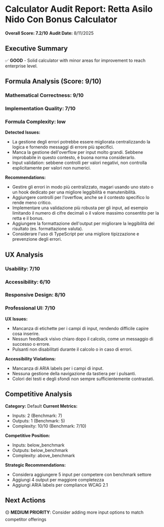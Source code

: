 # Calculator Audit Report: Retta Asilo Nido Con Bonus Calculator

**Overall Score: 7.2/10**
**Audit Date:** 8/11/2025

## Executive Summary

✅ **GOOD** - Solid calculator with minor areas for improvement to reach enterprise level.

## Formula Analysis (Score: 9/10)

### Mathematical Correctness: 9/10
### Implementation Quality: 7/10
### Formula Complexity: low

**Detected Issues:**
- La gestione degli errori potrebbe essere migliorata centralizzando la logica e fornendo messaggi di errore più specifici.
- Manca la gestione dell'overflow per input molto grandi. Sebbene improbabile in questo contesto, è buona norma considerarlo.
- Input validation: sebbene controlli per valori negativi, non controlla esplicitamente per valori non numerici.

**Recommendations:**
- Gestire gli errori in modo più centralizzato, magari usando uno stato o un hook dedicato per una migliore leggibilità e manutenibilità.
- Aggiungere controlli per l'overflow, anche se il contesto specifico lo rende meno critico.
- Implementare una validazione più robusta per gli input, ad esempio limitando il numero di cifre decimali o il valore massimo consentito per la retta e il bonus.
- Aggiungere la formattazione dell'output per migliorare la leggibilità del risultato (es. formattazione valuta).
- Considerare l'uso di TypeScript per una migliore tipizzazione e prevenzione degli errori.

## UX Analysis

### Usability: 7/10
### Accessibility: 6/10  
### Responsive Design: 8/10
### Professional UI: 7/10

**UX Issues:**
- Mancanza di etichette per i campi di input, rendendo difficile capire cosa inserire.
- Nessun feedback visivo chiaro dopo il calcolo, come un messaggio di successo o errore.
- Pulsanti non disabilitati durante il calcolo o in caso di errori.

**Accessibility Violations:**
- Mancanza di ARIA labels per i campi di input.
- Nessuna gestione della navigazione da tastiera per i pulsanti.
- Colori dei testi e degli sfondi non sempre sufficientemente contrastati.

## Competitive Analysis

**Category:** Default
**Current Metrics:**
- Inputs: 2 (Benchmark: 7)
- Outputs: 1 (Benchmark: 5)
- Complexity: 10/10 (Benchmark: 7/10)

**Competitive Position:**
- Inputs: below_benchmark
- Outputs: below_benchmark  
- Complexity: above_benchmark

**Strategic Recommendations:**
- Considera aggiungere 5 input per competere con benchmark settore
- Aggiungi 4 output per maggiore completezza
- Aggiungi ARIA labels per compliance WCAG 2.1

## Next Actions

🟡 **MEDIUM PRIORITY**: Consider adding more input options to match competitor offerings
